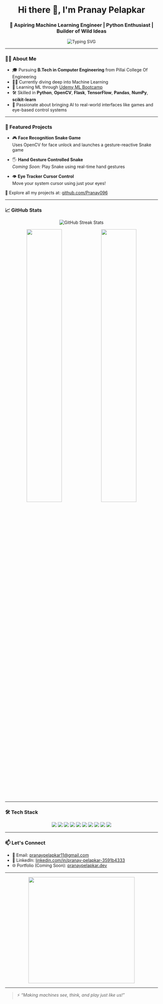 <h1 align="center">Hi there 👋, I'm Pranay Pelapkar</h1>
<h3 align="center">🚀 Aspiring Machine Learning Engineer | Python Enthusiast | Builder of Wild Ideas</h3>

<p align="center">
  <img src="https://readme-typing-svg.herokuapp.com?font=Fira+Code&size=22&pause=1000&center=true&vCenter=true&width=500&lines=Machine+Learning+Projects;Data+Visualization;Model+Training+%26+Evaluation;Face+Unlock;Eye+Tracking;Hand+Gesture+Control;Mood-Based+Music+Suggester;" alt="Typing SVG" />
</p>

---

### 🧑‍💻 About Me

- 🎓 Pursuing **B.Tech in Computer Engineering** from Pillai College Of Engineering
- 👨‍💻 Currently diving deep into Machine Learning
- 🧠 Learning ML through [Udemy ML Bootcamp](https://www.udemy.com/course/machinelearning/)
- 🛠️ Skilled in **Python**, **OpenCV**, **Flask**, **TensorFlow**, **Pandas**, **NumPy**, **scikit-learn**
- 🧪 Passionate about bringing AI to real-world interfaces like games and eye-based control systems

---

### 🧩 Featured Projects

- 🎮 **Face Recognition Snake Game**  
  Uses OpenCV for face unlock and launches a gesture-reactive Snake game

- 🖐️ **Hand Gesture Controlled Snake**  
  *Coming Soon:* Play Snake using real-time hand gestures

- 👁️ **Eye Tracker Cursor Control**  
  Move your system cursor using just your eyes!

🔗 Explore all my projects at: [github.com/Pranay096](https://github.com/Pranay096?tab=repositories)

---

### 📈 GitHub Stats

<p align="center">
  <img src="https://github-readme-streak-stats.herokuapp.com/?user=Pranay096&theme=algolia" alt="GitHub Streak Stats" />
</p>

<p align="center">
  <img src="https://github-readme-stats.vercel.app/api?username=Pranay096&show_icons=true&theme=algolia" width="48%" />
  <img src="https://github-readme-stats.vercel.app/api/top-langs/?username=Pranay096&layout=compact&theme=algolia&langs_count=6&hide=html,css" width="48%" />
</p>

---

### 🛠️ Tech Stack

<p align="center">
  <img src="https://img.shields.io/badge/Python-3670A0?style=for-the-badge&logo=python&logoColor=white"/>
  <img src="https://img.shields.io/badge/OpenCV-27338e?style=for-the-badge&logo=opencv&logoColor=white"/>
  <img src="https://img.shields.io/badge/Flask-000000?style=for-the-badge&logo=flask&logoColor=white"/>
  <img src="https://img.shields.io/badge/TensorFlow-FF6F00?style=for-the-badge&logo=tensorflow&logoColor=white"/>
  <img src="https://img.shields.io/badge/scikit--learn-F7931E?style=for-the-badge&logo=scikit-learn&logoColor=white"/>
  <img src="https://img.shields.io/badge/Pandas-150458?style=for-the-badge&logo=pandas&logoColor=white"/>
  <img src="https://img.shields.io/badge/NumPy-013243?style=for-the-badge&logo=numpy&logoColor=white"/>
  <img src="https://img.shields.io/badge/MySQL-005C84?style=for-the-badge&logo=mysql&logoColor=white"/>
  <img src="https://img.shields.io/badge/PostgreSQL-336791?style=for-the-badge&logo=postgresql&logoColor=white"/>
  <img src="https://img.shields.io/badge/MongoDB-4EA94B?style=for-the-badge&logo=mongodb&logoColor=white"/>
</p>

---

### 📫 Let's Connect

- 📧 Email: pranaypelapkar11@gmail.com  
- 💼 LinkedIn: [linkedin.com/in/pranay-pelapkar-3591b4333](https://linkedin.com/in/pranay-pelapkar-3591b4333)  
- 🌐 Portfolio (Coming Soon): [pranaypelapkar.dev](https://pranaypelapkar.dev)

---

<p align="center">
  <img src="https://media.giphy.com/media/qgQUggAC3Pfv687qPC/giphy.gif" width="350"/>
</p>

---

> ⚡ *“Making machines see, think, and play just like us!”*
